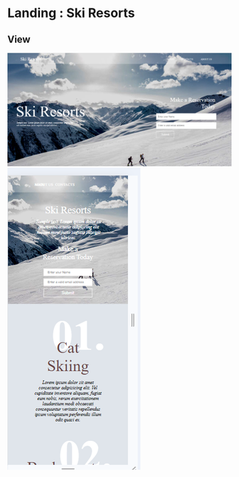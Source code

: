 # Landing : Ski Resorts

## View

![Main](./imgReadme/Main.png)
![Adaptive](./imgReadme/Adaptive.png)
